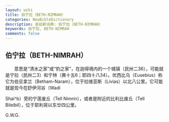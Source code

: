 ```yaml
---
layout: wiki
title: 伯宁拉（BETH-NIMRAH）
categories: NewBibleDictionary
description: 圣经新词典: 伯宁拉（BETH-NIMRAH）
keywords: 伯宁拉, BETH-NIMRAH
comments: false
---
```


## 伯宁拉（BETH-NIMRAH）

　　意思是“清水之家”或“豹之家”，在迦得境内的一个城镇（民卅二36），可能就是宁拉（民卅二3）和宁林（赛十五6；耶四十八34）。优西比乌（Eusebius）称它为伯旦拿兰（Betham-Naram），位于拉维亚斯（Livias）以北八公里。它可能就是现今在舒伊河谷（Wadi

Shai^b）旁的宁莲废丘（Tell Nimrin），或者是附近的比利比废丘（Tell Bileibil），位于耶利哥以东廿四公里。

G.W.G.






